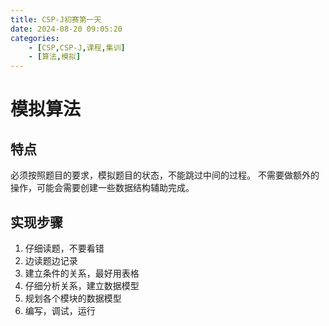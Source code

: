 ```yaml
---
title: CSP-J初赛第一天
date: 2024-08-20 09:05:20
categories:
    - [CSP,CSP-J,课程,集训]
    - [算法,模拟]
---
```


# 模拟算法

## 特点
必须按照题目的要求，模拟题目的状态，不能跳过中间的过程。
不需要做额外的操作，可能会需要创建一些数据结构辅助完成。

## 实现步骤

1. 仔细读题，不要看错
2. 边读题边记录
3. 建立条件的关系，最好用表格
4. 仔细分析关系，建立数据模型
5. 规划各个模块的数据模型
6. 编写，调试，运行